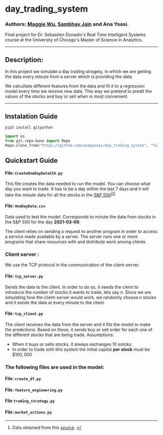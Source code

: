 # day_trading_system

### Authors: [Maggie Wu](https://github.com/MaggieWoo2), [Sambhav Jain](https://github.com/sambhavjain3211) and Ana Ysasi.

Final project for Dr. Sebastien Donadio's Real Time Intelligent Systems course at the University of Chicago's Master of Science in Analytics.

---

## Description:

In this project we simulate a day trading stragety, in which we are getting the data every minute from a server which is providing the data. 

We calcultate different features from the data and fit it to a regression model every time we receive new data. This way we pretend to predit the values of the stocks and buy or sell when is most convenient.

---

## Instalation Guide

```python
pip3 install gitpython

import os
from git.repo.base import Repo
Repo.clone_from("https://github.com/anapysasi/day_trading_system", "folderToSave")
```

## Quickstart Guide

#### File: `CreateOneDayDataCSV.py`

This file creates the data needed to run the model. You can choose what day you want to trade. It has to be a day within the last 7 days and it will take the minute data for all the stocks in the [S&P 500](https://github.com/anapysasi/day_trading_system/blob/main/SPY500.xlsx)<sup class="footnote-ref"><a href="#fn1" id="fnref1">[1]</a></sup>

#### File: `OneDayData.csv`

Data used to test the model. Corresponds to minute the data from stocks in the S&P 500 for the day **2021-03-09**.

The client relies on sending a request to another program in order to access a service made available by a server. The server runs one or more programs that share resources with and distribute work among clients.

### Client server :

We use the TCP protocol in the communication of the client-server. 

#### File: `tcp_server.py`

Sends the data to the client. In order to do so, it needs the cleint to introduce the number of stocks it wants to trade, lets say $n$. Since we are simulating how the client-server would work, we randomly choose $n$ stocks and it sends the data at every minute to the client.

#### File: `tcp_client.py`

The client receives the data from the server and it fits the model to make the predictions. Based on these, it sends buy or sell order for each one of the different stocks that are being trade. Assumptions:

* When it buys or sells stocks, it always exchanges $10$ sotcks.
* In order to trade with this system the initial capital **per stock** must be $\$100,000$

### The following files are used in the model:

#### File: `create_df.py`



#### File: `feature_engineering.py`



#### File `trading_strategy.py`



#### File: `market_actions.py`



<hr class="footnotes-sep">
<section class="footnotes">
<ol class="footnotes-list">
<li id="fn1"  class="footnote-item"><p>Data obtained from this <a href="https://www.slickcharts.com/sp500" title="Title">source</a>. <a href="#fnref1" class="footnote-backref">↩</a></p>
</li>
